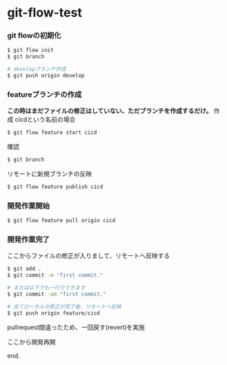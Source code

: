 # git-flow-test


### git flowの初期化

```bash
$ git flow init
$ git branch

# developブランチ作成
$ git push origin develop
```

### featureブランチの作成
**この時はまだファイルの修正はしていない、ただブランチを作成するだけ。**
作成
cicdという名前の場合

```bash
$ git flow feature start cicd
```

確認
```bash
$ git branch
```

リモートに新規ブランチの反映
```bash
$ git flow feature publish cicd
```

### 開発作業開始
```bash
$ git flow feature pull origin cicd
```

### 開発作業完了
ここからファイルの修正が入りまして、リモートへ反映する

```bash
$ git add .
$ git commit -m "first commit."

# または以下でも一行でできます
$ git commit -am "first commit."

# 全てローカルの修正が完了後、リモートへ反映
$ git push origin feature/cicd
```

pullrequest間違ったため、一回戻す(revert)を実施

ここから開発再開

end.
